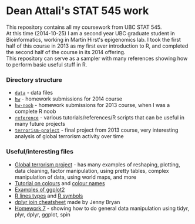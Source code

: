 # Dean Attali's STAT 545 work
This repository contains all my coursework from UBC STAT 545.  
At this time (2014-10-25) I am a second year UBC graduate student in Bioinformatics, working in Martin Hirst's epigenomics lab.  I took the first half of this course in 2013 as my first ever introduction to R, and completed the second half of the course in its 2014 offering.  
This repository can serve as a sampler with many references showing how to perform basic useful stuff in R.

### Directory structure
- [`data`](./data) - data files
- [`hw`](./hw) - homework submissions for 2014 course
- [`hw-noob`](./hw-noob) - homework submissions for 2013 course, when I was a complete R noob
- [`reference`](./reference) - various tutorials/references/R scripts that can be useful in many future projects
- [`terrorism-project`](./terrorism-project) - final project from 2013 course, very interesting analysis of global terrorism activity over time

### Useful/interesting files
- [Global terrorism project](./terrorism-project/report.md) - has many examples of reshaping, plotting, data cleaning, factor manipulation, using pretty tables, complex manipulation of data, using world maps, and more
- [Tutorial on colours](./reference/colours.md) and [colour names](./reference/colors_black_bg.pdf)   
- [Examples of ggplot2](./reference/ggplot2.md)
- [R lines types](./reference/r_line_types.png) and [R symbols](./reference/r_symbols.png)
- [dplyr join cheatsheet](./reference/dplyr_join_cheatsheet.md) made by Jenny Bryan 	
- [Homework 7](./hw/hw07_data-manipulation-tidyr-dplyr-join-ggplot-ddply-spin/hw07_data-manipulation-tidyr-dplyr-join-ggplot-ddply-spin.md) - showing how to do general data manipulation using tidyr, plyr, dplyr, ggplot, spin